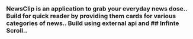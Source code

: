 ### NewsClip is an application to grab your everyday news dose.. Build for quick reader by providing them cards for various categories of news.. Build using external api and ## Infinte Scroll..
